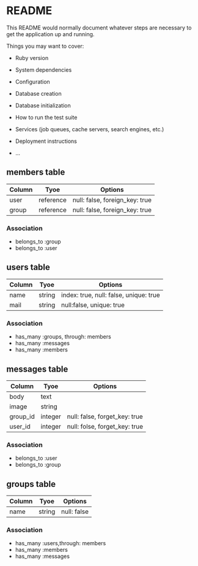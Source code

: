 # README

This README would normally document whatever steps are necessary to get the
application up and running.

Things you may want to cover:

* Ruby version

* System dependencies

* Configuration

* Database creation

* Database initialization

* How to run the test suite

* Services (job queues, cache servers, search engines, etc.)

* Deployment instructions

* ...

## members table

|Column|Tyoe|Options|
|------|----|-------|
|user|reference|null: false, foreign_key: true|
|group|reference|null: false, foreign_key: true|

### Association
- belongs_to :group
- belongs_to :user


## users table


|Column|Tyoe|Options|
|------|----|-------|
|name|string|index: true, null: false, unique: true|
|mail|string|null:false, unique: true|

### Association
- has_many :groups, through: members
- has_many :messages
- has_many :members


## messages table


|Column|Tyoe|Options|
|------|----|-------|
|body|text|
|image|string|
|group_id|integer|null: false, forget_key: true|
|user_id|integer|null: folse, forget_key: true|

### Association
- belongs_to :user
- belongs_to :group

## groups table

|Column|Tyoe|Options|
|------|----|-------|
|name|string|null: false

### Association
- has_many :users,through: members
- has_many :members
- has_many :messages
